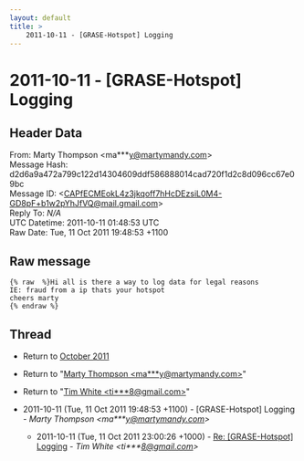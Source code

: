 ```yaml
---
layout: default
title: >
    2011-10-11 - [GRASE-Hotspot] Logging
---
```


# 2011-10-11 - [GRASE-Hotspot] Logging

## Header Data

From: Marty Thompson \<ma***y@martymandy.com\><br>
Message Hash: d2d6a9a472a799c122d14304609ddf586888014cad720f1d2c8d096cc67e09bc<br>
Message ID: \<CAPfECMEokL4z3jkqoff7hHcDEzsiL0M4-GD8pF+b1w2pYhJfVQ@mail.gmail.com\><br>
Reply To: _N/A_<br>
UTC Datetime: 2011-10-11 01:48:53 UTC<br>
Raw Date: Tue, 11 Oct 2011 19:48:53 +1100<br>

## Raw message

```
{% raw  %}Hi all is there a way to log data for legal reasons
IE: fraud from a ip thats your hotspot
cheers marty
{% endraw %}
```

## Thread

+ Return to [October 2011](/archive/2011/10)

+ Return to "[Marty Thompson <ma***y<span>@</span>martymandy.com>](/authors/ma___y_at_martymandy_com)"
+ Return to "[Tim White <ti***8<span>@</span>gmail.com>](/authors/ti___8_at_gmail_com)"

+ 2011-10-11 (Tue, 11 Oct 2011 19:48:53 +1100) - [GRASE-Hotspot] Logging - _Marty Thompson \<ma***y@martymandy.com\>_
  + 2011-10-11 (Tue, 11 Oct 2011 23:00:26 +1000) - [Re: [GRASE-Hotspot] Logging](/archive/2011/10/d463997e8d4b39fd88025cb9ab3101fdee5548d8895db4407ca98757b9eda515) - _Tim White \<ti***8@gmail.com\>_

